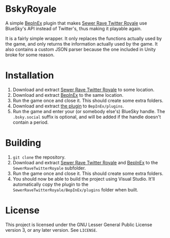 # BskyRoyale

A simple [BepInEx](https://github.com/BepInEx/BepInEx/) plugin that makes [Sewer Rave Twitter Royale](https://slitherpunk.itch.io/sewer-rave-twitter-royale) use BlueSky's API instead of Twitter's, thus making it playable again.

It is a fairly simple wrapper. It only replaces the functions actually used by the game, and only returns the information actually used by the game. It also contains a custom JSON parser because the one included in Unity broke for some reason.

# Installation

1. Download and extract [Sewer Rave Twitter Royale](https://slitherpunk.itch.io/sewer-rave-twitter-royale) to some location.
2. Download and extract [BepInEx](https://github.com/BepInEx/BepInEx/releases/latest) to the same location.
3. Run the game once and close it. This should create some extra folders.
4. Download and extract [the plugin](https://github.com/som1lse/BskyRoyale/releases/latest) to `BepInEx/plugins`.
5. Run the game and enter your (or somebody else's) BlueSky handle. The `.bsky.social` suffix is optional, and will be added if the handle doesn't contain a period.

# Building

1. `git clone` the repository.
2. Download and extract [Sewer Rave Twitter Royale](https://slitherpunk.itch.io/sewer-rave-twitter-royale) and [BepInEx](https://github.com/BepInEx/BepInEx/releases/latest) to the `SewerRaveTwitterRoyale` subfolder.
3. Run the game once and close it. This should create some extra folders.
4. You should now be able to build the project using Visual Studio. It'll automatically copy the plugin to the `SewerRaveTwitterRoyale/BepInEx/plugins` folder when built.

# License

This project is licensed under the GNU Lesser General Public License version 3, or any later version. See `LICENSE`.
